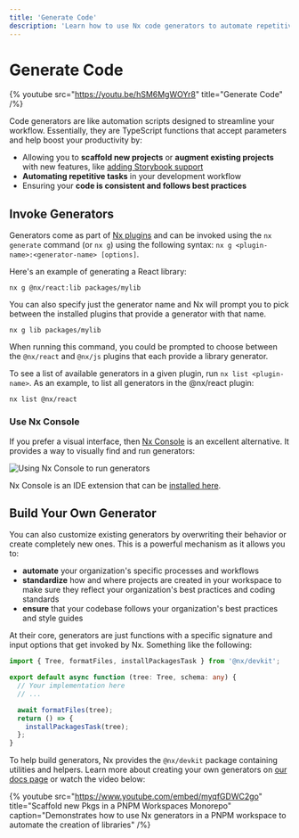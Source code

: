 ```yaml
---
title: 'Generate Code'
description: 'Learn how to use Nx code generators to automate repetitive tasks, scaffold new projects, and maintain consistency in your codebase.'
---
```


# Generate Code

{% youtube src="https://youtu.be/hSM6MgWOYr8" title="Generate Code" /%}

Code generators are like automation scripts designed to streamline your workflow. Essentially, they are TypeScript functions that accept parameters and help boost your productivity by:

- Allowing you to **scaffold new projects** or **augment existing projects** with new features, like [adding Storybook support](/technologies/test-tools/storybook/introduction#generating-storybook-configuration)
- **Automating repetitive tasks** in your development workflow
- Ensuring your **code is consistent and follows best practices**

## Invoke Generators

Generators come as part of [Nx plugins](/concepts/nx-plugins) and can be invoked using the `nx generate` command (or `nx g`) using the following syntax: `nx g <plugin-name>:<generator-name> [options]`.

Here's an example of generating a React library:

```shell
nx g @nx/react:lib packages/mylib
```

You can also specify just the generator name and Nx will prompt you to pick between the installed plugins that provide a generator with that name.

```shell
nx g lib packages/mylib
```

When running this command, you could be prompted to choose between the `@nx/react` and `@nx/js` plugins that each provide a library generator.

To see a list of available generators in a given plugin, run `nx list <plugin-name>`. As an example, to list all generators in the @nx/react plugin:

```shell
nx list @nx/react
```

### Use Nx Console

If you prefer a visual interface, then [Nx Console](/getting-started/editor-setup) is an excellent alternative. It provides a way to visually find and run generators:

![Using Nx Console to run generators](/shared/images/nx-console/nx-console-gen-code.avif)

Nx Console is an IDE extension that can be [installed here](/getting-started/editor-setup).

## Build Your Own Generator

You can also customize existing generators by overwriting their behavior or create completely new ones. This is a powerful mechanism as it allows you to:

- **automate** your organization's specific processes and workflows
- **standardize** how and where projects are created in your workspace to make sure they reflect your organization's best practices and coding standards
- **ensure** that your codebase follows your organization's best practices and style guides

At their core, generators are just functions with a specific signature and input options that get invoked by Nx. Something like the following:

```typescript
import { Tree, formatFiles, installPackagesTask } from '@nx/devkit';

export default async function (tree: Tree, schema: any) {
  // Your implementation here
  // ...

  await formatFiles(tree);
  return () => {
    installPackagesTask(tree);
  };
}
```

To help build generators, Nx provides the `@nx/devkit` package containing utilities and helpers. Learn more about creating your own generators on [our docs page](/extending-nx/recipes/local-generators) or watch the video below:

{% youtube src="https://www.youtube.com/embed/myqfGDWC2go" title="Scaffold new Pkgs in a PNPM Workspaces Monorepo" caption="Demonstrates how to use Nx generators in a PNPM workspace to automate the creation of libraries" /%}
